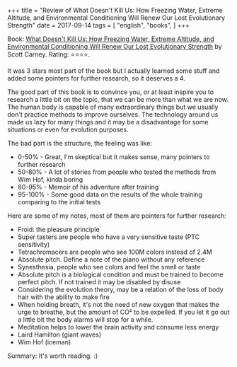 +++
title = "Review of What Doesn't Kill Us: How Freezing Water, Extreme Altitude, and Environmental Conditioning Will Renew Our Lost Evolutionary Strength"
date = 2017-09-14
tags = [
    "english",
    "books",
]
+++

Book: [What Doesn't Kill Us: How Freezing Water, Extreme Altitude, and Environmental Conditioning Will Renew Our Lost Evolutionary Strength](https://www.goodreads.com/book/show/30039048) by Scott Carney. Rating: ⭐️⭐️⭐️⭐️.

It was 3 stars most part of the book but I actually learned some stuff and added some pointers for further research, so it deserves a 4.

The good part of this book is to convince you, or at least inspire you to research a little bit on the topic, that we can be more than what we are now. The human body is capable of many extraordinary things but we usually don't practice methods to improve ourselves. The technology around us made us lazy for many things and it may be a disadvantage for some situations or even for evolution purposes.

The bad part is the structure, the feeling was like:

* 0-50% - Great, I'm skeptical but it makes sense, many pointers to further research
* 50-80% - A lot of stories from people who tested the methods from Wim Hof, kinda boring
* 80-95% - Memoir of his adventure after training
* 95-100% - Some good data on the results of the whole training comparing to the initial tests

Here are some of my notes, most of them are pointers for further research:

* Froid: the pleasure principle
* Super tasters are people who have a very sensitive taste (PTC sensitivity)
* Tetrachromacers are people who see 100M colors instead of 2.4M
* Absolute pitch. Define a note of the piano without any reference
* Synesthesia, people who see colors and feel the smell or taste
* Absolute pitch is a biological condition and must be trained to become perfect pitch. If not trained it may be disabled by disuse
* Considering the evolution theory, may be a relation of the loss of body hair with the ability to make fire
* When holding breath, it's not the need of new oxygen that makes the urge to breathe, but the amount of CO² to be expelled. If you let it go out a little bit the body alarms will stop for a while.
* Meditation helps to lower the brain activity and consume less energy
* Laird Hamilton (giant waves)
* Wim Hof (iceman)

Summary: It's worth reading. :)
